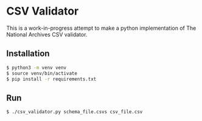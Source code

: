 # CSV Validator

This is a work-in-progress attempt to make a python implementation of The
National Archives CSV validator.

## Installation

```sh
$ python3 -m venv venv
$ source venv/bin/activate
$ pip install -r requirements.txt
```

## Run

```sh
$ ./csv_validator.py schema_file.csvs csv_file.csv
```

